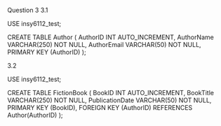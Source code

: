 Question 3
3.1

USE insy6112_test;

CREATE TABLE Author (
    AuthorID INT AUTO_INCREMENT,
    AuthorName VARCHAR(250) NOT NULL,
    AuthorEmail VARCHAR(50) NOT NULL,
    PRIMARY KEY (AuthorID)
);

3.2

USE insy6112_test;

CREATE TABLE FictionBook (
    BookID INT AUTO_INCREMENT,
    BookTitle VARCHAR(250) NOT NULL,
    PublicationDate VARCHAR(50) NOT NULL,
    PRIMARY KEY (BookID),
    FOREIGN KEY (AuthorID) REFERENCES Author(AuthorID)
);
